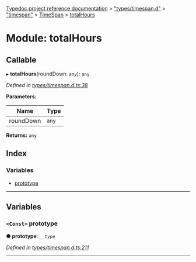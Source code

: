 [Typedoc project reference documentation](../README.md) > ["types/timespan.d"](../modules/_types_timespan_d_.md) > ["timespan"](../modules/_types_timespan_d_._timespan_.md) > [TimeSpan](../classes/_types_timespan_d_._timespan_.timespan.md) > [totalHours](../modules/_types_timespan_d_._timespan_.timespan.totalhours.md)

# Module: totalHours

## Callable
▸ **totalHours**(roundDown: *`any`*): `any`

*Defined in [types/timespan.d.ts:38](https://github.com/DocuWare/REST-Sample-TS/blob/22cf36b/src/types/timespan.d.ts#L38)*

**Parameters:**

| Name | Type |
| ------ | ------ |
| roundDown | `any` |

**Returns:** `any`

## Index

### Variables

* [prototype](_types_timespan_d_._timespan_.timespan.totalhours.md#prototype)

---

## Variables

<a id="prototype"></a>

### `<Const>` prototype

**● prototype**: *`__type`*

*Defined in [types/timespan.d.ts:211](https://github.com/DocuWare/REST-Sample-TS/blob/22cf36b/src/types/timespan.d.ts#L211)*

___

